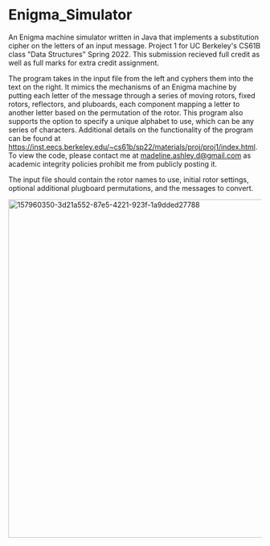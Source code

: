 # Enigma_Simulator
An Enigma machine simulator written in Java that implements a substitution cipher on the letters of an input message. Project 1 for UC Berkeley's CS61B class "Data Structures" Spring 2022. This submission recieved full credit as well as full marks for extra credit assignment. 

The program takes in the input file from the left and cyphers them into the text on the right. It mimics the mechanisms of an Enigma machine by putting each letter of the message through a series of moving rotors, fixed rotors, reflectors, and pluboards, each component mapping a letter to another letter based on the permutation of the rotor. This program also supports the option to specify a unique alphabet to use, which can be any series of characters. Additional details on the functionality of the program can be found at https://inst.eecs.berkeley.edu/~cs61b/sp22/materials/proj/proj1/index.html. To view the code, please contact me at madeline.ashley.d@gmail.com as academic integrity policies prohibit me from publicly posting it.

The input file should contain the rotor names to use, initial rotor settings, optional additional plugboard permutations, and the messages to convert.


<img width="672" alt="157960350-3d21a552-87e5-4221-923f-1a9dded27788" src="https://user-images.githubusercontent.com/94712005/176823102-ee039823-b668-4635-b486-57b446653180.png">
